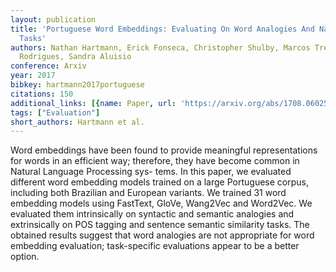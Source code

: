 ```yaml
---
layout: publication
title: 'Portuguese Word Embeddings: Evaluating On Word Analogies And Natural Language
  Tasks'
authors: Nathan Hartmann, Erick Fonseca, Christopher Shulby, Marcos Treviso, Jessica
  Rodrigues, Sandra Aluisio
conference: Arxiv
year: 2017
bibkey: hartmann2017portuguese
citations: 150
additional_links: [{name: Paper, url: 'https://arxiv.org/abs/1708.06025'}]
tags: ["Evaluation"]
short_authors: Hartmann et al.
---
```

Word embeddings have been found to provide meaningful representations for
words in an efficient way; therefore, they have become common in Natural
Language Processing sys- tems. In this paper, we evaluated different word
embedding models trained on a large Portuguese corpus, including both Brazilian
and European variants. We trained 31 word embedding models using FastText,
GloVe, Wang2Vec and Word2Vec. We evaluated them intrinsically on syntactic and
semantic analogies and extrinsically on POS tagging and sentence semantic
similarity tasks. The obtained results suggest that word analogies are not
appropriate for word embedding evaluation; task-specific evaluations appear to
be a better option.